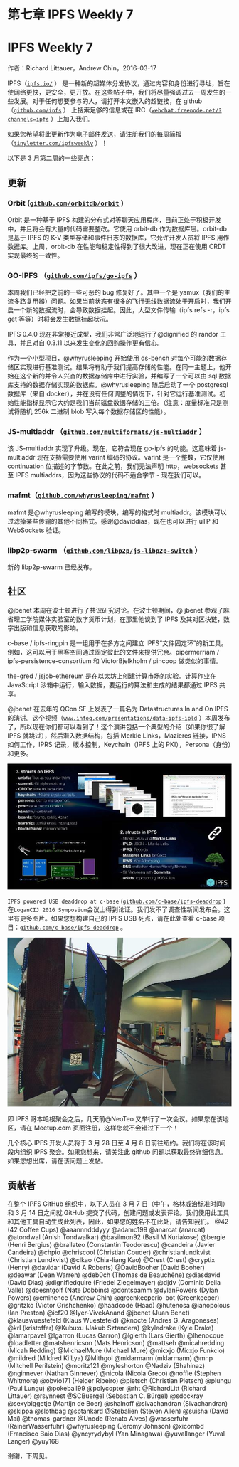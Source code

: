 # 第七章 IPFS Weekly 7

# IPFS Weekly 7

作者：Richard Littauer，Andrew Chin，2016-03-17

IPFS（[`ipfs.io/`](https://ipfs.io/) ） 是一种新的超媒体分发协议，通过内容和身份进行寻址，旨在使网络更快，更安全，更开放。在这些帖子中，我们将尽量强调过去一周发生的一些发展。对于任何想要参与的人，请打开本文嵌入的超链接，在 github（[`github.com/ipfs`](https://github.com/ipfs) ） 上搜索足够的信息或在 IRC（[`webchat.freenode.net/?channels=ipfs`](https://webchat.freenode.net/?channels=ipfs) ）上加入我们。

如果您希望将此更新作为电子邮件发送，请注册我们的每周简报（[`tinyletter.com/ipfsweekly`](https://tinyletter.com/ipfsweekly) ）！

以下是 3 月第二周的一些亮点：

## 更新

### Orbit ([`github.com/orbitdb/orbit`](https://github.com/orbitdb/orbit) )

Orbit 是一种基于 IPFS 构建的分布式对等聊天应用程序，目前正处于积极开发中，并且将会有大量的代码需要整改。它使用 orbit-db 作为数据库层。orbit-db 是基于 IPFS 的 K-V 类型存储和事件日志的数据库，它允许开发人员将 IPFS 用作数据库。上周，orbit-db 在性能和稳定性得到了很大改进，现在正在使用 CRDT 实现最终的一致性。

### GO-IPFS （[`github.com/ipfs/go-ipfs`](https://github.com/ipfs/go-ipfs) ）

本周我们已经把之前的一些可恶的 bug 修复好了。其中一个是 yamux（我们的主流多路复用器）问题。如果当前状态有很多的飞行无线数据流处于开启时，我们开启一个新的数据流时，会导致数据挂起。因此，大型文件传输（ipfs refs -r，ipfs get 等等）时将会发生数据挂起状况。

IPFS 0.4.0 现在非常接近成型，我们非常广泛地运行了@dignified 的 randor 工具，并且对自 0.3.11 以来发生变化的回购操作更有信心。

作为一个小型项目，@whyrusleeping 开始使用 ds-bench 对每个可能的数据存储区实现进行基准测试。结果将有助于我们提高存储的性能。在同一主题上，他开始在这个新的并令人兴奋的数据存储库中进行实验，并编写了一个可以由 sql 数据库支持的数据存储实现的数据库。@whyrusleeping 随后启动了一个 postgresql 数据库（来自 docker），并在没有任何调整的情况下，针对它运行基准测试。初始性能指标显示它大约是我们当前磁盘数据存储的三倍。（注意：度量标准只是测试将随机 256k 二进制 blob 写入每个数据存储区的性能）。

### JS-multiaddr （[`github.com/multiformats/js-multiaddr`](https://github.com/multiformats/js-multiaddr) ）

该 JS-multiaddr 实现了升级。现在，它符合现在 go-ipfs 的功能。这意味着 js-multiaddr 现在支持需要使用 varint 编码的协议。varint 是一个整数，它仅使用 continuation 位描述的字节数。在此之前，我们无法声明 http，websockets 甚至 IPFS multiaddrs，因为这些协议的代码不适合字节 - 现在我们可以。

### mafmt（[`github.com/whyrusleeping/mafmt`](https://github.com/whyrusleeping/mafmt) ）

mafmt 是@whyrusleeping 编写的模块，编写的格式时 multiaddr。该模块可以过滤掉某些传输的其他不同格式。感谢@daviddias，现在也可以进行 uTP 和 WebSockets 验证。

### libp2p-swarm （[`github.com/libp2p/js-libp2p-switch`](https://github.com/libp2p/js-libp2p-switch) ）

新的 libp2p-swarm 已经发布。

## 社区

@jbenet 本周在波士顿进行了共识研究讨论。在波士顿期间，@ jbenet 参观了麻省理工学院媒体实验室的数字货币计划，在那里他谈到了 IPFS 及其对区块链，数字出版和信息获取的影响。

c-base / ipfs-ringpin 是一组用于在多方之间建立 IPFS“文件固定环”的新工具。例如，这可以用于黑客空间通过固定彼此的文件来提供冗余。pipermerriam / ipfs-persistence-consortium 和 VictorBjelkholm / pincoop 做类似的事情。

the-gred / jsjob-ethereum 是在以太坊上创建计算市场的实验。计算作业在 JavaScript 沙箱中运行，输入数据，要运行的算法和生成的结果都通过 IPFS 共享。

@jbenet 在去年的 QCon SF 上发表了一篇名为 Datastructures In and On IPFS 的演讲。这个视频（[`www.infoq.com/presentations/data-ipfs-ipld`](https://www.infoq.com/presentations/data-ipfs-ipld) ）本周发布了，所以现在你们都可以看到了！这个演讲包括一个典型的介绍（如果你很了解 IPFS 就跳过），然后潜入数据结构，包括 Merkle Links，Mazieres 链接，IPNS 如何工作，IPRS 记录，版本控制，Keychain（IPFS 上的 PKI），Persona（身份）和更多。

![](img/1a460f51b939747a02de11feb93e09ff.jpg)

`IPFS powered USB deaddrop at c-base` ([`github.com/c-base/ipfs-deaddrop`](https://github.com/c-base/ipfs-deaddrop) )在`LoganCIJ 2016 Symposium`会议上得到论证。我们发不了调查性新闻发布会。这里有更多图片。如果您想构建自己的 IPFS USB 死点，请在此处查看 c-base 项目：[`github.com/c-base/ipfs-deaddrop`](https://github.com/c-base/ipfs-deaddrop) 。

![](img/8a45174c5286edfe8d478ae37ecfcd69.jpg)

即 IPFS 哥本哈根聚会之后，几天前@NeoTeo 又举行了一次会议。如果您在该地区，请在 Meetup.com 页面注册，这样您就不会错过下一个！

几个核心 IPFS 开发人员将于 3 月 28 日至 4 月 8 日前往纽约。我们将在该时间段内组织 IPFS 聚会。如果您想来，请关注此 github 问题以获取最终详细信息。如果您想出席，请在该问题上发帖。

## 贡献者

在整个 IPFS GitHub 组织中，以下人员在 3 月 7 日（中午，格林威治标准时间）和 3 月 14 日之间就 GitHub 提交了代码，创建问题或发表评论。我们使用此工具和其他工具自动生成此列表，因此，如果您的姓名不在此处，请告知我们。
@42 (42 Coffee Cups)
@aaannndddyyy
@adamc199
@anarcat (anarcat)
@atondwal (Anish Tondwalkar)
@basilmon92 (Basil M Kuriakose)
@bergie (Henri Bergius)
@brailateo (Constantin Teodorescu)
@candeira (Javier Candeira)
@chpio
@chriscool (Christian Couder)
@christianlundkvist (Christian Lundkvist)
@clkao (Chia-liang Kao)
@Crest (Crest)
@cryptix (Henry)
@davidar (David A Roberts)
@DavidBooher (David Booher)
@deawar (Dean Warren)
@deb0ch (Thomas de Beauchêne)
@diasdavid (David Dias)
@dignifiedquire (Friedel Ziegelmayer)
@djdv (Dominic Della Valle)
@doesntgolf (Nate Dobbins)
@dontspamm
@dylanPowers (Dylan Powers)
@eminence (Andrew Chin)
@greenkeeperio-bot (Greenkeeper)
@gritzko (Victor Grishchenko)
@haadcode (Haad)
@hutenosa
@ianopolous (Ian Preston)
@icf20
@Iyer-VivekAnand
@jbenet (Juan Benet)
@klauswuestefeld (Klaus Wuestefeld)
@knocte (Andres G. Aragoneses)
@krl (kristoffer)
@Kubuxu (Jakub Sztandera)
@kyledrake (Kyle Drake)
@lamarpavel
@lgarron (Lucas Garron)
@lgierth (Lars Gierth)
@lhenocque
@loadletter
@matshenricson (Mats Henricson)
@mattseh
@micahredding (Micah Redding)
@MichaelMure (Michael Muré)
@micxjo (Micxjo Funkcio)
@mildred (Mildred Ki’Lya)
@Mithgol
@mklarmann (mklarmann)
@mnp (Mitchell Perilstein)
@moritz121
@myleshorton
@Nadziv (Shahinaz)
@nginnever (Nathan Ginnever)
@nicola (Nicola Greco)
@noffle (Stephen Whitmore)
@obvio171 (Helder Ribeiro)
@pietsch (Christian Pietsch)
@plungu (Paul Lungu)
@pokeball99
@polycopter
@rht
@RichardLitt (Richard Littauer)
@rsynnest
@SCBuergel (Sebastian C. Bürgel)
@sdockray
@sexybiggetje (Martijn de Boer)
@shalnoff
@sivachandran (Sivachandran)
@skippa
@slothbag
@sptankard
@Stebalien (Steven Allen)
@suisha (David Mai)
@thomas-gardner
@Unode (Renato Alves)
@wasserfuhr (RainerWasserfuhr)
@whyrusleeping (Jeromy Johnson)
@xicombd (Francisco Baio Dias)
@yncyrydybyl (Yan Minagawa)
@yuvallanger (Yuval Langer)
@yuy168

谢谢，下周见。